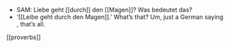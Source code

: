 - SAM: Liebe geht [[durch]] den [[Magen]]? Was bedeutet das?  
- ‘[[Leibe geht durch den Magen]].’ What’s that? Um, just a German saying, that’s all.  

[[proverbs]]

